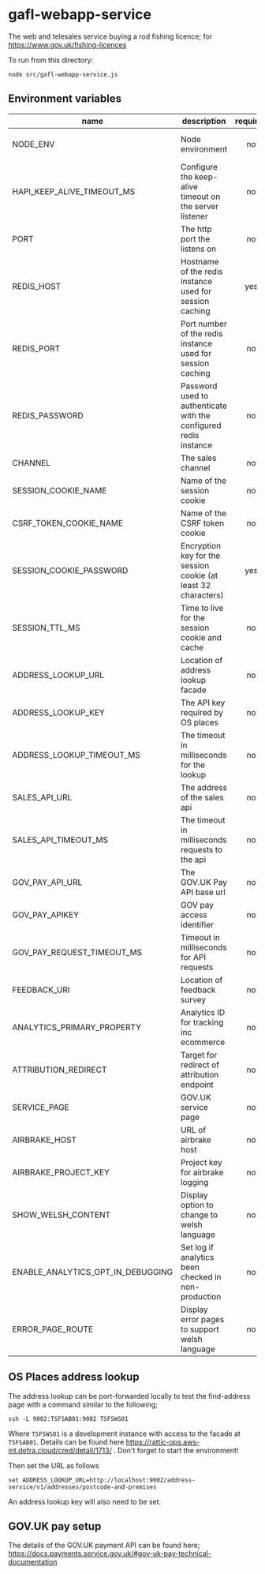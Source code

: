 # gafl-webapp-service

The web and telesales service buying a rod fishing licence; for https://www.gov.uk/fishing-licences

To run from this directory:

`node src/gafl-webapp-service.js`

## Environment variables

| name                              | description                                                      | required | default                                                   | valid                         |
| --------------------------------- | ---------------------------------------------------------------- | :------: | --------------------------------------------------------- | ----------------------------- |
| NODE_ENV                          | Node environment                                                 |    no    |                                                           | development, test, production |
| HAPI_KEEP_ALIVE_TIMEOUT_MS        | Configure the keep-alive timeout on the server listener          |    no    | 1 minute                                                  |                               |
| PORT                              | The http port the listens on                                     |    no    | 3000                                                      |                               |
| REDIS_HOST                        | Hostname of the redis instance used for session caching          |   yes    |                                                           |                               |
| REDIS_PORT                        | Port number of the redis instance used for session caching       |    no    | 6379                                                      |                               |
| REDIS_PASSWORD                    | Password used to authenticate with the configured redis instance |    no    |                                                           |                               |
| CHANNEL                           | The sales channel                                                |    no    | websales                                                  | websales, telesales           |
| SESSION_COOKIE_NAME               | Name of the session cookie                                       |    no    | sid                                                       |                               |
| CSRF_TOKEN_COOKIE_NAME            | Name of the CSRF token cookie                                    |    no    | rlsctkn                                                   |                               |
| SESSION_COOKIE_PASSWORD           | Encryption key for the session cookie (at least 32 characters)   |   yes    |                                                           |                               |
| SESSION_TTL_MS                    | Time to live for the session cookie and cache                    |    no    | 10800000                                                  |                               |
| ADDRESS_LOOKUP_URL                | Location of address lookup facade                                |    no    |                                                           |                               |
| ADDRESS_LOOKUP_KEY                | The API key required by OS places                                |    no    |                                                           |                               |
| ADDRESS_LOOKUP_TIMEOUT_MS         | The timeout in milliseconds for the lookup                       |    no    | 10000                                                     |                               |
| SALES_API_URL                     | The address of the sales api                                     |    no    | http://0.0.0.0:4000                                       |                               |
| SALES_API_TIMEOUT_MS              | The timeout in milliseconds requests to the api                  |    no    | 10000                                                     |                               |
| GOV_PAY_API_URL                   | The GOV.UK Pay API base url                                      |    no    | Yes                                                       |                               |
| GOV_PAY_APIKEY                    | GOV pay access identifier                                        |    no    | Yes                                                       |                               |
| GOV_PAY_REQUEST_TIMEOUT_MS        | Timeout in milliseconds for API requests                         |    no    | Yes                                                       |                               |
| FEEDBACK_URI                      | Location of feedback survey                                      |    no    | #                                                         |                               |
| ANALYTICS_PRIMARY_PROPERTY        | Analytics ID for tracking inc ecommerce                          |    no    |                                                           |                               |
| ATTRIBUTION_REDIRECT              | Target for redirect of attribution endpoint                      |    no    | /                                                         |                               |
| SERVICE_PAGE                      | GOV.UK service page                                              |    no    | https://www.gov.uk/fishing-licences/buy-a-fishing-licence |                               |
| AIRBRAKE_HOST                     | URL of airbrake host                                             |    no    |                                                           |                               |
| AIRBRAKE_PROJECT_KEY              | Project key for airbrake logging                                 |    no    |                                                           |                               |
| SHOW_WELSH_CONTENT                | Display option to change to welsh language                       |    no    |                                                           |                               |
| ENABLE_ANALYTICS_OPT_IN_DEBUGGING | Set log if analytics been checked in non-production              |    no    |                                                           |                               |
| ERROR_PAGE_ROUTE                  | Display error pages to support welsh language                    |    no    |                                                           |                               |

## OS Places address lookup

The address lookup can be port-forwarded locally to test the find-address page with a command similar to the following;

`ssh -L 9002:TSFSAB01:9002 TSFSWS01`

Where `TSFSWS01` is a development instance with access to the facade at `TSFSAB01`. Details can be found here https://rattic-ops.aws-int.defra.cloud/cred/detail/1713/ . Don't forget to start the environment!

Then set the URL as follows

`set ADDRESS_LOOKUP_URL=http://localhost:9002/address-service/v1/addresses/postcode-and-premises`

An address lookup key will also need to be set.

## GOV.UK pay setup

The details of the GOV.UK payment API can be found here; https://docs.payments.service.gov.uk/#gov-uk-pay-technical-documentation
